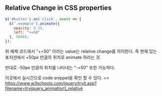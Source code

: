 ## Relative Change in CSS properties

```javascript
$('#button').on('click', event => {
  $('.example').animate({
    opacity: 0.25,
    left: "+=50"
  }, 5000); 
});
```

위 예제 코드에서 "+=50" 이라는 value는 relative change를 의미한다. 즉 현재 있는 포지션에서 +50px 만큼의 위치로 animate 하라는 것.

반대로 -50px 만큼의 위치를 나타내는 "-=50" 또한 가능하다.

이곳에서 실시간으로 code snippet을 확인 할 수 있다. => https://www.w3schools.com/jquery/tryit.asp?filename=tryjquery_animation1_relative

